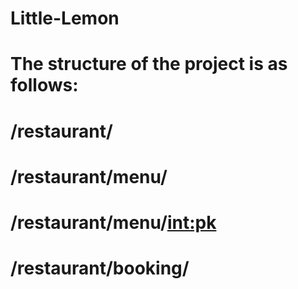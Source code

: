 # Little-Lemon

# The structure of the project is as follows:

# /restaurant/
# /restaurant/menu/
# /restaurant/menu/<int:pk>
# /restaurant/booking/
